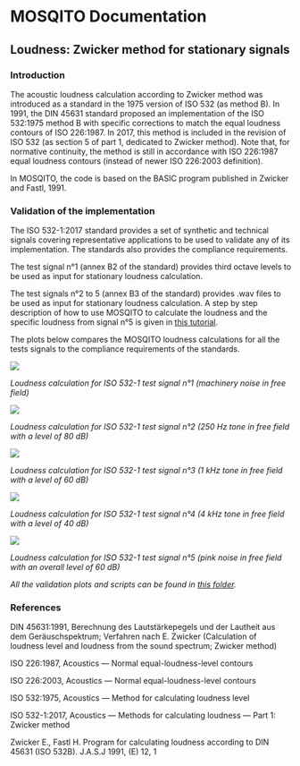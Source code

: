 # MOSQITO Documentation
## Loudness: Zwicker method for stationary signals

### Introduction

The acoustic loudness calculation according to Zwicker method was introduced as a standard in the 1975 version of ISO 532 (as method B). In 1991, the DIN 45631 standard proposed an implementation of the ISO 532:1975 method B with specific corrections to match the equal loudness contours of ISO 226:1987. In 2017, this method is included in the revision of ISO 532 (as section 5 of part 1, dedicated to Zwicker method). Note that, for normative continuity, the method is still in accordance with ISO 226:1987 equal loudness contours (instead of newer ISO 226:2003 definition).

In MOSQITO, the code is based on the BASIC program published in Zwicker and Fastl, 1991.

### Validation of the implementation
The ISO 532-1:2017 standard provides a set of synthetic and technical signals covering representative applications to be used to validate any of its implementation. The standards also provides the compliance requirements.

The test signal n°1 (annex B2 of the standard) provides third octave levels to be used as input for stationary loudness calculation.

The test signals n°2 to 5 (annex B3 of the standard) provides .wav files to be used as input for stationary loudness calculation. A step by step description of how to use MOSQITO to calculate the loudness and the specific loudness from signal n°5 is given in [this tutorial](../tutorials/tuto_loudness_zwst.ipynb).

The plots below compares the MOSQITO loudness calculations for all the tests signals to the compliance requirements of the standards. 

![](../validations/sq_metrics/loudness_zwst/output/validation_loudness_zwst_Test_signal_1.png)

*Loudness calculation for ISO 532-1 test signal n°1 (machinery noise in free field)*

![](../validations/sq_metrics/loudness_zwst/output/validation_loudness_zwst_Test_signal_2_(250_Hz_80_dB).png)

*Loudness calculation for ISO 532-1 test signal n°2 (250 Hz tone in free field with a level of 80 dB)*

![](../validations/sq_metrics/loudness_zwst/output/validation_loudness_zwst_Test_signal_3_(1_kHz_60_dB).png)

*Loudness calculation for ISO 532-1 test signal n°3 (1 kHz tone in free field with a level of 60 dB)*

![](../validations/sq_metrics/loudness_zwst/output/validation_loudness_zwst_Test_signal_4_(4_kHz_40_dB).png)

*Loudness calculation for ISO 532-1 test signal n°4 (4 kHz tone in free field with a level of 40 dB)*

![](../validations/sq_metrics/loudness_zwst/output/validation_loudness_zwst_Test_signal_5_(pinknoise_60_dB).png)

*Loudness calculation for ISO 532-1 test signal n°5 (pink noise in free field with an overall level of 60 dB)*

*All the validation plots and scripts can be found in [this folder](../validations/sq_metrics/loudness_zwst).*

### References

DIN 45631:1991, Berechnung des Lautstärkepegels und der Lautheit aus dem Geräuschspektrum; Verfahren nach E. Zwicker (Calculation of loudness level and loudness from the sound spectrum; Zwicker method)

ISO 226:1987, Acoustics — Normal equal-loudness-level contours

ISO 226:2003, Acoustics — Normal equal-loudness-level contours

ISO 532:1975, Acoustics — Method for calculating loudness level

ISO 532-1:2017, Acoustics — Methods for calculating
loudness — Part 1: Zwicker method

Zwicker E., Fastl H. Program for calculating loudness according to DIN 45631 (ISO 532B). J.A.S.J 1991, (E) 12, 1
 